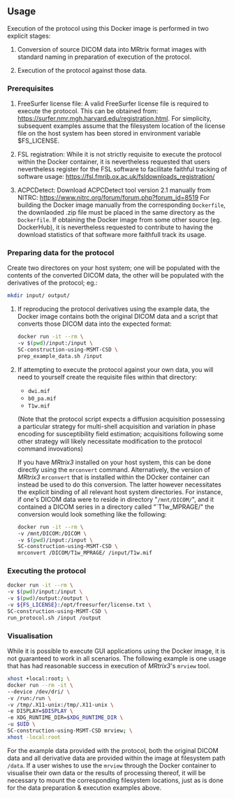 ## Usage

Execution of the protocol using this Docker image is performed in two explicit stages:

1.  Conversion of source DICOM data into MRtrix format images with standard naming
    in preparation of execution of the protocol.

2.  Execution of the protocol against those data.

### Prerequisites

1.  FreeSurfer license file:
    A valid FreeSurfer license file is required to execute the protocol.
    This can be obtained from:
    https://surfer.nmr.mgh.harvard.edu/registration.html.
    For simplicity, subsequent examples assume that the filesystem location
    of the license file on the host system has been stored in environment variable $FS_LICENSE.

2.  FSL registration:
    While it is not strictly requisite to execute the protocol within the Docker container,
    it is nevertheless requested that users nevertheless register for the FSL software
    to facilitate faithful tracking of software usage:
    https://fsl.fmrib.ox.ac.uk/fsldownloads_registration/

3.  ACPCDetect:
    Download ACPCDetect tool version 2.1 manually from NITRC:
    https://www.nitrc.org/forum/forum.php?forum_id=8519
    For building the Docker image manually from the corresponding `Dockerfile`,
    the downlaoded .zip file must be placed in the same directory as the `Dockerfile`.
    If obtaining the Docker image from some other source (eg. DockerHub),
    it is nevertheless requested to contribute to having the download statistics of that software
    more faithfull track its usage.

### Preparing data for the protocol

Create two directores on your host system;
one will be populated with the contents of the converted DICOM data,
the other will be populated with the derivatives of the protocol; eg.:

```bash
mkdir input/ output/
```

1.  If reproducing the protocol derivatives using the example data,
    the Docker image contains both the original DICOM data
    and a script that converts those DICOM data into the expected format:

    ```bash
    docker run -it --rm \
    -v $(pwd)/input:/input \
    SC-construction-using-MSMT-CSD \
    prep_example_data.sh /input
    ```

2.  If attempting to execute the protocol against your own data,
    you will need to yourself create the requisite files within that directory:

    -   `dwi.mif`
    -   `b0_pa.mif`
    -   `T1w.mif`

    (Note that the protocol script expects a diffusion acquisition
    possessing a particular strategy for multi-shell acquisition
    and variation in phase encoding for susceptibility field estimation;
    acquisitions following some other strategy
    will likely necessitate modification to the protocol command invovations)

    If you have *MRtrix3* installed on your host system,
    this can be done directly using the `mrconvert` command.
    Alternatively, the version of *MRtrix3* `mrconvert` that is installed within the DOcker container
    can instead be used to do this conversion.
    The latter however necessitates the explicit binding of all relevant host system directories.
    For instance, if one's DICOM data were to reside in directory "`/mnt/DICOM/`",
    and it contained a DICOM series in a directory called "`T1w_MPRAGE/"
    the conversion would look something like the following:

    ```bash
    docker run -it --rm \
    -v /mnt/DICOM:/DICOM \
    -v $(pwd)/input:/input \
    SC-construction-using-MSMT-CSD \
    mrconvert /DICOM/T1w_MPRAGE/ /input/T1w.mif
    ```

### Executing the protocol

```bash
docker run -it --rm \
-v $(pwd)/input:/input \
-v $(pwd)/output:/output \
-v ${FS_LICENSE}:/opt/freesurfer/license.txt \
SC-construction-using-MSMT-CSD \
run_protocol.sh /input /output
```

### Visualisation

While it is possible to execute GUI applications using the Docker image,
it is not guaranteed to work in all scenarios.
The following example is one usage that has had reasonable success
in execution of *MRtrix3*'s `mrview` tool.

```bash
xhost +local:root; \
docker run --rm -it \
--device /dev/dri/ \
-v /run:/run \
-v /tmp/.X11-unix:/tmp/.X11-unix \
-e DISPLAY=$DISPLAY \
-e XDG_RUNTIME_DIR=$XDG_RUNTIME_DIR \
-u $UID \
SC-construction-using-MSMT-CSD mrview; \
xhost -local:root
```

For the example data provided with the protocol,
both the original DICOM data and all derivative data
are provided within the image at filesystem path `/data`.
If a user wishes to use the `mrview` through the Docker container
to visualise their own data or the results of processing thereof,
it will be necessary to mount the corresponding filesystem locations,
just as is done for the data preparation & execution examples above.
